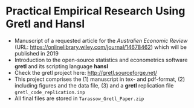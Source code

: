 # Practical Empirical Research Using Gretl and Hansl

- Manuscript of a requested article for the *Australien Economic Review* (URL: https://onlinelibrary.wiley.com/journal/14678462) which will be published in 2019
- Introduction to the open-source statistics and econometrics software **gretl** and its scripting language **hansl**
- Check the gretl project here: http://gretl.sourceforge.net/
- This project comprises the
  (1) manuscript in tex- and pdf-format,
  (2) including figures and the data file,
  (3) and a **gretl** replication file `gretl_code_replication.inp`
- All final files are stored in `Tarassow_Gretl_Paper.zip`
